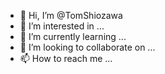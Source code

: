 - 👋 Hi, I’m @TomShiozawa
- 👀 I’m interested in ...
- 🌱 I’m currently learning ...
- 💞️ I’m looking to collaborate on ...
- 📫 How to reach me ...

<!---
TomShiozawa/TomShiozawa is a ✨ special ✨ repository because its `README.md` (this file) appears on your GitHub profile.
You can click the Preview link to take a look at your changes.
--->

